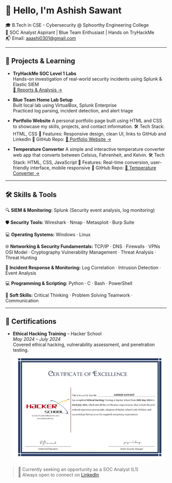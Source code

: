# 👋 Hello, I'm Ashish Sawant

🎓 B.Tech in CSE - Cybersecurity @ Sphoorthy Engineering College  
🔐 SOC Analyst Aspirant | Blue Team Enthusiast | Hands on TryHackMe   
📬 Email: aaashi0301@gmail.com

---

## 🧪 Projects & Learning

- **TryHackMe SOC Level 1 Labs**  
  Hands-on investigation of real-world security incidents using Splunk & Elastic SIEM  
  [📂 Reports & Analysis →](https://github.com/aaashi03/SOC-Labs)

- **Blue Team Home Lab Setup**  
  Built local lab using VirtualBox, Splunk Enterprise  
  Practiced log parsing, incident detection, and alert triage

- **Portfolio Website**
  A personal portfolio page built using HTML and CSS to showcase my skills, projects, and contact information.
 🛠️ Tech Stack: HTML, CSS
 🎯 Features: Responsive design, clean UI, links to GitHub and LinkedIn
 📂 GitHub Repo: [📂 Portfolio Website →](https://github.com/aaashi03/bharat_intern-task_1-ashish_sawant)

- **Temperature Converter**
  A simple and interactive temperature converter web app that converts between Celsius, Fahrenheit, and Kelvin.
 🛠️ Tech Stack: HTML, CSS, JavaScript
 🎯 Features: Real-time conversion, user-friendly interface, mobile responsive
 📂 GitHub Repo: [📂 Temperature Converter →](https://github.com/aaashi03/bharat_intern-task_2-ashish_sawant)

---
## 🛠️ Skills & Tools
🔍 **SIEM & Monitoring:**
Splunk (Security event analysis, log monitoring)

🛡️ **Security Tools:**
Wireshark · Nmap · Metasploit · Burp Suite

💻 **Operating Systems:**
Windows · Linux

🌐 **Networking & Security Fundamentals:**
TCP/IP · DNS · Firewalls · VPNs
OSI Model · Cryptography
Vulnerability Management · Threat Analysis · Threat Hunting

🚨 **Incident Response & Monitoring:**
Log Correlation · Intrusion Detection · Event Analysis

💻 **Programming & Scripting:**
Python · C · Bash · PowerShell

🤝 **Soft Skills:**
Critical Thinking · Problem Solving
Teamwork · Communication

---

## 📜 Certifications

- **Ethical Hacking Training** – Hacker School  
  *May 2024 – July 2024*  
  Covered ethical hacking, vulnerability assessment, and penetration testing.  
  ![Certificate](https://github.com/aaashi03/certificates/blob/main/ethical-hacking-certificate.jpg)



> 🚀 Currently seeking an opportunity as a SOC Analyst (L1)  
> 💬 Always open to connect on [LinkedIn](https://www.linkedin.com/in/ashish-sawant-a02412260/)

